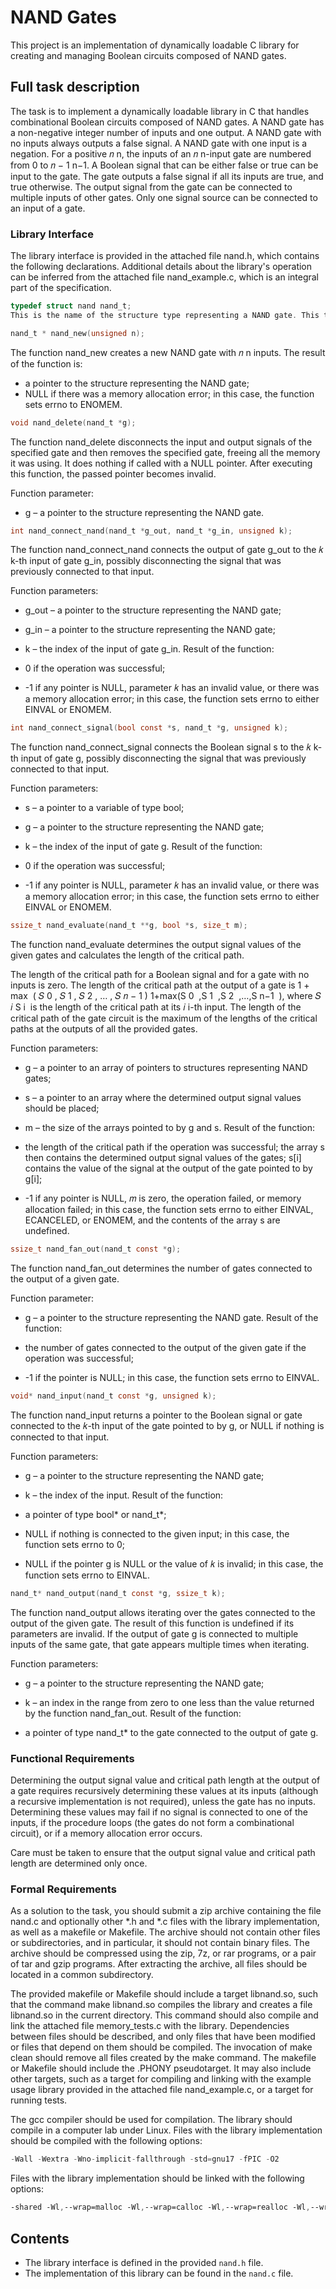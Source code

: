 
# NAND Gates
This project is an implementation of dynamically loadable C library for creating and managing Boolean circuits composed of NAND gates.

## Full task description

The task is to implement a dynamically loadable library in C that handles combinational Boolean circuits composed of NAND gates. A NAND gate has a non-negative integer number of inputs and one output. A NAND gate with no inputs always outputs a false signal. A NAND gate with one input is a negation. For a positive 
𝑛
n, the inputs of an 
𝑛
n-input gate are numbered from 0 to 
𝑛
−
1
n−1. A Boolean signal that can be either false or true can be input to the gate. The gate outputs a false signal if all its inputs are true, and true otherwise. The output signal from the gate can be connected to multiple inputs of other gates. Only one signal source can be connected to an input of a gate.

### Library Interface
The library interface is provided in the attached file nand.h, which contains the following declarations. Additional details about the library's operation can be inferred from the attached file nand_example.c, which is an integral part of the specification.

```c
typedef struct nand nand_t;
This is the name of the structure type representing a NAND gate. This type needs to be defined (implemented) as part of this task.
```

```c
nand_t * nand_new(unsigned n);
```
The function nand_new creates a new NAND gate with 
𝑛
n inputs. The result of the function is:

- a pointer to the structure representing the NAND gate;
- NULL if there was a memory allocation error; in this case, the function sets errno to ENOMEM.
```c
void nand_delete(nand_t *g);
```
The function nand_delete disconnects the input and output signals of the specified gate and then removes the specified gate, freeing all the memory it was using. It does nothing if called with a NULL pointer. After executing this function, the passed pointer becomes invalid.

Function parameter:

- g – a pointer to the structure representing the NAND gate.
```c
int nand_connect_nand(nand_t *g_out, nand_t *g_in, unsigned k);
```
The function nand_connect_nand connects the output of gate g_out to the 
𝑘
k-th input of gate g_in, possibly disconnecting the signal that was previously connected to that input.

Function parameters:

- g_out – a pointer to the structure representing the NAND gate;
- g_in – a pointer to the structure representing the NAND gate;
- k – the index of the input of gate g_in.
Result of the function:

- 0 if the operation was successful;
- -1 if any pointer is NULL, parameter 
𝑘 has an invalid value, or there was a memory allocation error; in this case, the function sets errno to either EINVAL or ENOMEM.
```c
int nand_connect_signal(bool const *s, nand_t *g, unsigned k);
```
The function nand_connect_signal connects the Boolean signal s to the 
𝑘
k-th input of gate g, possibly disconnecting the signal that was previously connected to that input.

Function parameters:

- s – a pointer to a variable of type bool;
- g – a pointer to the structure representing the NAND gate;
- k – the index of the input of gate g.
Result of the function:

- 0 if the operation was successful;
- -1 if any pointer is NULL, parameter 
𝑘 has an invalid value, or there was a memory allocation error; in this case, the function sets errno to either EINVAL or ENOMEM.
```c
ssize_t nand_evaluate(nand_t **g, bool *s, size_t m);
```
The function nand_evaluate determines the output signal values of the given gates and calculates the length of the critical path.

The length of the critical path for a Boolean signal and for a gate with no inputs is zero. The length of the critical path at the output of a gate is 
1
+
max
⁡
(
𝑆
0
,
𝑆
1
,
𝑆
2
,
…
,
𝑆
𝑛
−
1
)
1+max(S 
0
​
 ,S 
1
​
 ,S 
2
​
 ,…,S 
n−1
​
 ), where 
𝑆
𝑖
S 
i
​
  is the length of the critical path at its 
𝑖
i-th input. The length of the critical path of the gate circuit is the maximum of the lengths of the critical paths at the outputs of all the provided gates.

Function parameters:

- g – a pointer to an array of pointers to structures representing NAND gates;
- s – a pointer to an array where the determined output signal values should be placed;
- m – the size of the arrays pointed to by g and s.
Result of the function:

- the length of the critical path if the operation was successful; the array s then contains the determined output signal values of the gates; s[i] contains the value of the signal at the output of the gate pointed to by g[i];
- -1 if any pointer is NULL, 
𝑚 is zero, the operation failed, or memory allocation failed; in this case, the function sets errno to either EINVAL, ECANCELED, or ENOMEM, and the contents of the array s are undefined.
```c
ssize_t nand_fan_out(nand_t const *g);
```
The function nand_fan_out determines the number of gates connected to the output of a given gate.

Function parameter:

- g – a pointer to the structure representing the NAND gate.
Result of the function:

- the number of gates connected to the output of the given gate if the operation was successful;
- -1 if the pointer is NULL; in this case, the function sets errno to EINVAL.
```c
void* nand_input(nand_t const *g, unsigned k);
```
The function nand_input returns a pointer to the Boolean signal or gate connected to the 
𝑘-th input of the gate pointed to by g, or NULL if nothing is connected to that input.

Function parameters:

- g – a pointer to the structure representing the NAND gate;
- k – the index of the input.
Result of the function:

- a pointer of type bool* or nand_t*;
- NULL if nothing is connected to the given input; in this case, the function sets errno to 0;
- NULL if the pointer g is NULL or the value of 
𝑘 is invalid; in this case, the function sets errno to EINVAL.
```c
nand_t* nand_output(nand_t const *g, ssize_t k);
```
The function nand_output allows iterating over the gates connected to the output of the given gate. The result of this function is undefined if its parameters are invalid. If the output of gate g is connected to multiple inputs of the same gate, that gate appears multiple times when iterating.

Function parameters:

- g – a pointer to the structure representing the NAND gate;
- k – an index in the range from zero to one less than the value returned by the function nand_fan_out.
Result of the function:

- a pointer of type nand_t* to the gate connected to the output of gate g.
### Functional Requirements
Determining the output signal value and critical path length at the output of a gate requires recursively determining these values at its inputs (although a recursive implementation is not required), unless the gate has no inputs. Determining these values may fail if no signal is connected to one of the inputs, if the procedure loops (the gates do not form a combinational circuit), or if a memory allocation error occurs.

Care must be taken to ensure that the output signal value and critical path length are determined only once.

### Formal Requirements
As a solution to the task, you should submit a zip archive containing the file nand.c and optionally other *.h and *.c files with the library implementation, as well as a makefile or Makefile. The archive should not contain other files or subdirectories, and in particular, it should not contain binary files. The archive should be compressed using the zip, 7z, or rar programs, or a pair of tar and gzip programs. After extracting the archive, all files should be located in a common subdirectory.

The provided makefile or Makefile should include a target libnand.so, such that the command make libnand.so compiles the library and creates a file libnand.so in the current directory. This command should also compile and link the attached file memory_tests.c with the library. Dependencies between files should be described, and only files that have been modified or files that depend on them should be compiled. The invocation of make clean should remove all files created by the make command. The makefile or Makefile should include the .PHONY pseudotarget. It may also include other targets, such as a target for compiling and linking with the example usage library provided in the attached file nand_example.c, or a target for running tests.

The gcc compiler should be used for compilation. The library should compile in a computer lab under Linux. Files with the library implementation should be compiled with the following options:

```c
-Wall -Wextra -Wno-implicit-fallthrough -std=gnu17 -fPIC -O2
```
Files with the library implementation should be linked with the following options:

```css
-shared -Wl,--wrap=malloc -Wl,--wrap=calloc -Wl,--wrap=realloc -Wl,--wrap=reallocarray -Wl,--wrap=free -Wl
```

## Contents

- The library interface is defined in the provided `nand.h` file.
- The implementation of this library can be found in the `nand.c` file.

